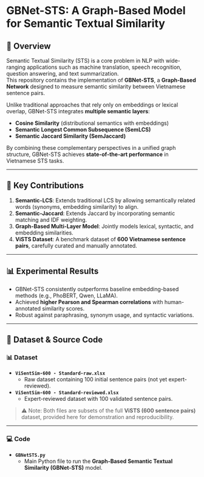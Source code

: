 # GBNet-STS: A Graph-Based Model for Semantic Textual Similarity

## 📌 Overview
Semantic Textual Similarity (STS) is a core problem in NLP with wide-ranging applications such as machine translation, speech recognition, question answering, and text summarization.  
This repository contains the implementation of **GBNet-STS**, a **Graph-Based Network** designed to measure semantic similarity between Vietnamese sentence pairs.

Unlike traditional approaches that rely only on embeddings or lexical overlap, GBNet-STS integrates **multiple semantic layers**:
- **Cosine Similarity** (distributional semantics with embeddings)  
- **Semantic Longest Common Subsequence (SemLCS)**  
- **Semantic Jaccard Similarity (SemJaccard)**  

By combining these complementary perspectives in a unified graph structure, GBNet-STS achieves **state-of-the-art performance** in Vietnamese STS tasks.

---

## 🚀 Key Contributions
1. **Semantic-LCS**: Extends traditional LCS by allowing semantically related words (synonyms, embedding similarity) to align.  
2. **Semantic-Jaccard**: Extends Jaccard by incorporating semantic matching and IDF weighting.  
3. **Graph-Based Multi-Layer Model**: Jointly models lexical, syntactic, and embedding similarities.  
4. **ViSTS Dataset**: A benchmark dataset of **600 Vietnamese sentence pairs**, carefully curated and manually annotated.  

---

## 📊 Experimental Results
- GBNet-STS consistently outperforms baseline embedding-based methods (e.g., PhoBERT, Qwen, LLaMA).  
- Achieved **higher Pearson and Spearman correlations** with human-annotated similarity scores.  
- Robust against paraphrasing, synonym usage, and syntactic variations.

---

## 📂 Dataset & Source Code

### 📊 Dataset
- **`ViSentSim-600 - Standard-raw.xlsx`**  
  - Raw dataset containing 100 initial sentence pairs (not yet expert-reviewed).  
- **`ViSentSim-600 - Standard-reviewed.xlsx`**  
  - Expert-reviewed dataset with 100 validated sentence pairs.  

> ⚠️ Note: Both files are subsets of the full **ViSTS (600 sentence pairs)** dataset, provided here for demonstration and reproducibility.

---

### 💻 Code
- **`GBNetSTS.py`**  
  - Main Python file to run the **Graph-Based Semantic Textual Similarity (GBNet-STS)** model. 
